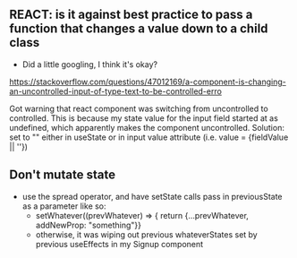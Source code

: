 ## REACT: is it against best practice to pass a function that changes a value down to a child class

- Did a little googling, I think it's okay?

https://stackoverflow.com/questions/47012169/a-component-is-changing-an-uncontrolled-input-of-type-text-to-be-controlled-erro

Got warning that react component was switching from uncontrolled to controlled. This is because my state value for the input field started at as undefined, which apparently makes the component uncontrolled. 
Solution: set to "" either in useState or in input value attribute (i.e. value = {fieldValue || ''})


## Don't mutate state

- use the spread operator, and have setState calls pass in previousState as a parameter like so:
	- setWhatever((prevWhatever) => { return {...prevWhatever, addNewProp: "something"}}
	- otherwise, it was wiping out previous whateverStates set by previous useEffects in my Signup component
